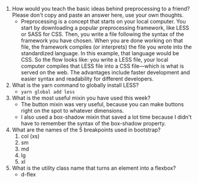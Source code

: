 1. How would you teach the basic ideas behind preprocessing to a friend?  Please don't copy and paste an answer here, use your own thoughts.
   - Preprocessing is a concept that starts on your local computer. You start by downloading a popular preprocessing framework, like LESS or SASS for CSS. Then, you write a file following the syntax of the framework you have chosen. When you are done working on that file, the framework compiles (or interprets) the file you wrote into the standardized language. In this example, that language would be CSS. So the flow looks like: you write a LESS file, your local computer compiles that LESS file into a CSS file—which is what is served on the web. The advantages include faster development and easier syntax and readability for different developers.
2. What is the yarn command to globally install LESS?
   - `yarn global add less` 
3. What is the most useful mixin you have used this week?
   - The button mixin was very useful, because you can make buttons right on the spot to whatever dimensions.
   - I also used a box-shadow mixin that saved a lot time because I didn't have to remember the syntax of the box-shadow property.
4. What are the names of the 5 breakpoints used in bootstrap?
   1. col (xs)
   2. sm
   3. md
   4. lg
   5. xl
5. What is the utility class name that turns an element into a flexbox?
   - d-flex